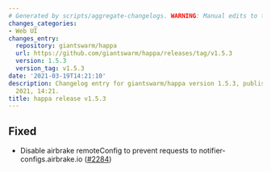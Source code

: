 ```yaml
---
# Generated by scripts/aggregate-changelogs. WARNING: Manual edits to this files will be overwritten.
changes_categories:
- Web UI
changes_entry:
  repository: giantswarm/happa
  url: https://github.com/giantswarm/happa/releases/tag/v1.5.3
  version: 1.5.3
  version_tag: v1.5.3
date: '2021-03-19T14:21:10'
description: Changelog entry for giantswarm/happa version 1.5.3, published on 19 March
  2021, 14:21.
title: happa release v1.5.3
---
```


## Fixed

- Disable airbrake remoteConfig to prevent requests to notifier-configs.airbrake.io ([#2284](https://github.com/giantswarm/happa/pull/2284))

